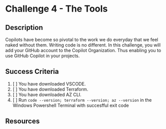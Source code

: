# Challenge 4 - The Tools 

## Description
Copilots have become so pivotal to the work we do everyday that we feel naked without them. Writing code is no different. In this challenge, you will add your GitHub account to the Copilot Organization. Thus enabling you to use GitHub Copilot in your projects.

## Success Criteria
1. [ ] You have downloaded VSCODE.
2. [ ] You have downloaded Terraform.
3. [ ] You have downloaded AZ CLI.
4. [ ] Run `code --version; terraform --version; az --version` in the Windows Powershell Terminal with succesfful exit code

## Resources
